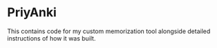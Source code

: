 # PriyAnki
This contains code for my custom memorization tool alongside detailed instructions of how it was built.